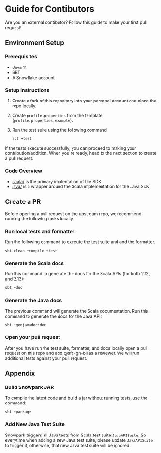 # Guide for Contibutors

Are you an external contibutor? Follow this guide to make your first pull request!

## Environment Setup

### Prerequisites

- Java 11
- SBT
- A Snowflake account

### Setup instructions

1. Create a fork of this repository into your personal account and clone the repo locally.
2. Create `profile.properties` from the template (`profile.properties.example`).
3. Run the test suite using the following command

    ```bash 
    sbt +test
    ```
    
If the tests execute successfully, you can proceed to making your contribution/addition. When you're ready, head to the next section to create a pull request.

### Code Overview

- [scala/](src/main/scala/) is the primary implentation of the SDK
- [java/](src/main/java/) is a wrapper around the Scala implementation for the Java SDK

## Create a PR

Before opening a pull request on the upstream repo, we recommend running the following tasks locally.

### Run local tests and formatter

Run the following command to execute the test suite and and the formatter.

```bash
sbt clean +compile +test
```

### Generate the Scala docs

Run this command to generate the docs for the Scala APIs (for both 2.12, and 2.13):

```bash
sbt +doc
```

### Generate the Java docs

The previous command will generate the Scala documentation. Run this command to generate the docs for the Java API:

```bash
sbt +genjavadoc:doc
```

### Open your pull request

After you have run the test suite, formatter, and docs locally open a pull request on this repo and add @sfc-gh-bli as a reviewer. We will run additional tests against your pull request.

## Appendix

### Build Snowpark JAR

To compile the latest code and build a jar without running tests, use the command:

```bash 
sbt +package
```

### Add New Java Test Suite

Snowpark triggers all Java tests from Scala test suite `JavaAPISuite`. 
So everytime when adding a new Java test suite, please update `JavaAPISuite` to trigger it,
otherwise, that new Java test suite will be ignored.

